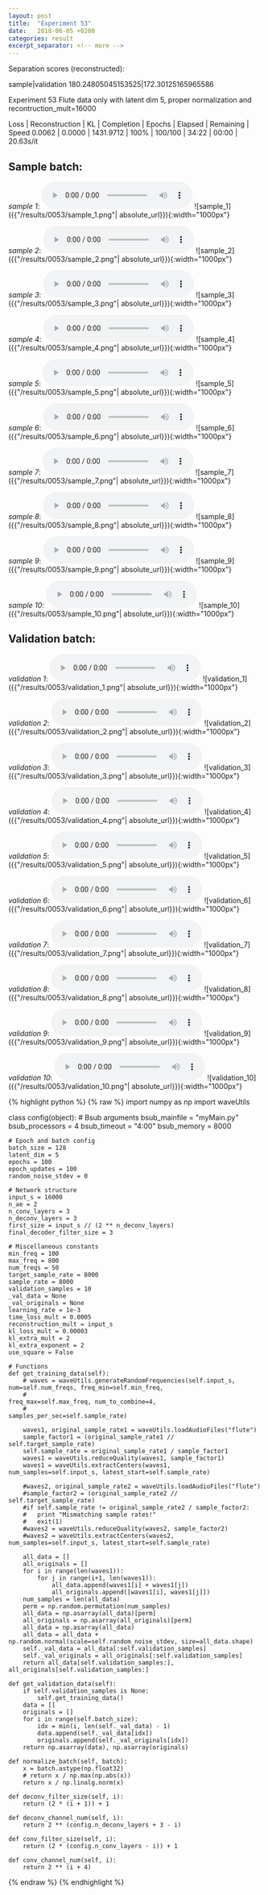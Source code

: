 ```yaml
---
layout: post
title:  "Experiment 53"
date:   2018-06-05 +0200
categories: result
excerpt_separator: <!-- more -->
---
```

Separation scores (reconstructed):

sample|validation
180.24805045153525|172.30125165965586<!-- more -->

Experiment 53
Flute data only with latent dim 5, proper normalization and recontruction_mult=16000

Loss | Reconstruction | KL | Completion | Epochs | Elapsed | Remaining | Speed
0.0062 | 0.0000 | 1431.9712 | 100% | 100/100 | 34:22 | 00:00 | 20.63s/it

## **Sample batch**:
_sample 1_:
<audio src="/ResultsOverview/results/0053/sample_1.wav" controls preload></audio>
![sample_1]({{"/results/0053/sample_1.png"| absolute_url}}){:width="1000px"}

_sample 2_:
<audio src="/ResultsOverview/results/0053/sample_2.wav" controls preload></audio>
![sample_2]({{"/results/0053/sample_2.png"| absolute_url}}){:width="1000px"}

_sample 3_:
<audio src="/ResultsOverview/results/0053/sample_3.wav" controls preload></audio>
![sample_3]({{"/results/0053/sample_3.png"| absolute_url}}){:width="1000px"}

_sample 4_:
<audio src="/ResultsOverview/results/0053/sample_4.wav" controls preload></audio>
![sample_4]({{"/results/0053/sample_4.png"| absolute_url}}){:width="1000px"}

_sample 5_:
<audio src="/ResultsOverview/results/0053/sample_5.wav" controls preload></audio>
![sample_5]({{"/results/0053/sample_5.png"| absolute_url}}){:width="1000px"}

_sample 6_:
<audio src="/ResultsOverview/results/0053/sample_6.wav" controls preload></audio>
![sample_6]({{"/results/0053/sample_6.png"| absolute_url}}){:width="1000px"}

_sample 7_:
<audio src="/ResultsOverview/results/0053/sample_7.wav" controls preload></audio>
![sample_7]({{"/results/0053/sample_7.png"| absolute_url}}){:width="1000px"}

_sample 8_:
<audio src="/ResultsOverview/results/0053/sample_8.wav" controls preload></audio>
![sample_8]({{"/results/0053/sample_8.png"| absolute_url}}){:width="1000px"}

_sample 9_:
<audio src="/ResultsOverview/results/0053/sample_9.wav" controls preload></audio>
![sample_9]({{"/results/0053/sample_9.png"| absolute_url}}){:width="1000px"}

_sample 10_:
<audio src="/ResultsOverview/results/0053/sample_10.wav" controls preload></audio>
![sample_10]({{"/results/0053/sample_10.png"| absolute_url}}){:width="1000px"}

## **Validation batch**:
_validation 1_:
<audio src="/ResultsOverview/results/0053/validation_1.wav" controls preload></audio>
![validation_1]({{"/results/0053/validation_1.png"| absolute_url}}){:width="1000px"}

_validation 2_:
<audio src="/ResultsOverview/results/0053/validation_2.wav" controls preload></audio>
![validation_2]({{"/results/0053/validation_2.png"| absolute_url}}){:width="1000px"}

_validation 3_:
<audio src="/ResultsOverview/results/0053/validation_3.wav" controls preload></audio>
![validation_3]({{"/results/0053/validation_3.png"| absolute_url}}){:width="1000px"}

_validation 4_:
<audio src="/ResultsOverview/results/0053/validation_4.wav" controls preload></audio>
![validation_4]({{"/results/0053/validation_4.png"| absolute_url}}){:width="1000px"}

_validation 5_:
<audio src="/ResultsOverview/results/0053/validation_5.wav" controls preload></audio>
![validation_5]({{"/results/0053/validation_5.png"| absolute_url}}){:width="1000px"}

_validation 6_:
<audio src="/ResultsOverview/results/0053/validation_6.wav" controls preload></audio>
![validation_6]({{"/results/0053/validation_6.png"| absolute_url}}){:width="1000px"}

_validation 7_:
<audio src="/ResultsOverview/results/0053/validation_7.wav" controls preload></audio>
![validation_7]({{"/results/0053/validation_7.png"| absolute_url}}){:width="1000px"}

_validation 8_:
<audio src="/ResultsOverview/results/0053/validation_8.wav" controls preload></audio>
![validation_8]({{"/results/0053/validation_8.png"| absolute_url}}){:width="1000px"}

_validation 9_:
<audio src="/ResultsOverview/results/0053/validation_9.wav" controls preload></audio>
![validation_9]({{"/results/0053/validation_9.png"| absolute_url}}){:width="1000px"}

_validation 10_:
<audio src="/ResultsOverview/results/0053/validation_10.wav" controls preload></audio>
![validation_10]({{"/results/0053/validation_10.png"| absolute_url}}){:width="1000px"}


{% highlight python %}
{% raw %}
import numpy as np
import waveUtils


class config(object):
	# Bsub arguments
	bsub_mainfile = "myMain.py"
	bsub_processors = 4
	bsub_timeout = "4:00"
	bsub_memory = 8000

	# Epoch and batch config
	batch_size = 128
	latent_dim = 5
	epochs = 100
	epoch_updates = 100
	random_noise_stdev = 0

	# Network structure
	input_s = 16000
	n_ae = 2
	n_conv_layers = 3
	n_deconv_layers = 3
	first_size = input_s // (2 ** n_deconv_layers)
	final_decoder_filter_size = 3

	# Miscellaneous constants
	min_freq = 100
	max_freq = 800
	num_freqs = 50
	target_sample_rate = 8000
	sample_rate = 8000
	validation_samples = 10
	_val_data = None
	_val_originals = None
	learning_rate = 1e-3
	time_loss_mult = 0.0005
	reconstruction_mult = input_s
	kl_loss_mult = 0.00003
	kl_extra_mult = 2
	kl_extra_exponent = 2
	use_square = False

	# Functions
	def get_training_data(self):
		# waves = waveUtils.generateRandomFrequencies(self.input_s, num=self.num_freqs, freq_min=self.min_freq,
		#                                            freq_max=self.max_freq, num_to_combine=4,
		#                                            samples_per_sec=self.sample_rate)

		waves1, original_sample_rate1 = waveUtils.loadAudioFiles("flute")
		sample_factor1 = (original_sample_rate1 // self.target_sample_rate)
		self.sample_rate = original_sample_rate1 / sample_factor1
		waves1 = waveUtils.reduceQuality(waves1, sample_factor1)
		waves1 = waveUtils.extractCenters(waves1, num_samples=self.input_s, latest_start=self.sample_rate)

		#waves2, original_sample_rate2 = waveUtils.loadAudioFiles("flute")
		#sample_factor2 = (original_sample_rate2 // self.target_sample_rate)
		#if self.sample_rate != original_sample_rate2 / sample_factor2:
		#	print "Mismatching sample rates!"
		#	exit(1)
		#waves2 = waveUtils.reduceQuality(waves2, sample_factor2)
		#waves2 = waveUtils.extractCenters(waves2, num_samples=self.input_s, latest_start=self.sample_rate)

		all_data = []
		all_originals = []
		for i in range(len(waves1)):
			for j in range(i+1, len(waves1)):
				all_data.append(waves1[i] + waves1[j])
				all_originals.append([waves1[i], waves1[j]])
		num_samples = len(all_data)
		perm = np.random.permutation(num_samples)
		all_data = np.asarray(all_data)[perm]
		all_originals = np.asarray(all_originals)[perm]
		all_data = np.asarray(all_data)
		all_data = all_data + np.random.normal(scale=self.random_noise_stdev, size=all_data.shape)
		self._val_data = all_data[:self.validation_samples]
		self._val_originals = all_originals[:self.validation_samples]
		return all_data[self.validation_samples:], all_originals[self.validation_samples:]

	def get_validation_data(self):
		if self.validation_samples is None:
			self.get_training_data()
		data = []
		originals = []
		for i in range(self.batch_size):
			idx = min(i, len(self._val_data) - 1)
			data.append(self._val_data[idx])
			originals.append(self._val_originals[idx])
		return np.asarray(data), np.asarray(originals)

	def normalize_batch(self, batch):
		x = batch.astype(np.float32)
		# return x / np.max(np.abs(x))
		return x / np.linalg.norm(x)

	def deconv_filter_size(self, i):
		return (2 * (i + 1)) + 1

	def deconv_channel_num(self, i):
		return 2 ** (config.n_deconv_layers + 3 - i)

	def conv_filter_size(self, i):
		return (2 * (config.n_conv_layers - i)) + 1

	def conv_channel_num(self, i):
		return 2 ** (i + 4)

{% endraw %}
{% endhighlight %}
